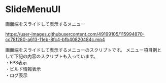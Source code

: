 # SlideMenuUI
画面端をスライドして表示するメニュー

https://user-images.githubusercontent.com/49199105/115994870-cc78f280-a613-11eb-8fc4-bfb40820484c.mp4

画面端をスライドして表示するメニューのスクリプトです。
メニュー項目例として下記の内容のスクリプトも入っています。<br>
・FPS表示<br>
・ビルド情報表示<br>
・ログ表示<br>
